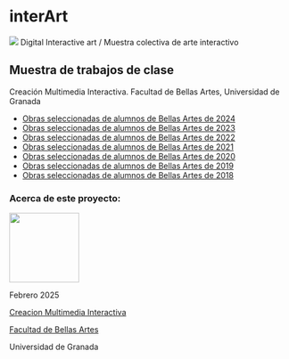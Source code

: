 # interArt

![](./../banner_cmi2.png)
Digital Interactive art / Muestra colectiva de arte interactivo 



## Muestra de trabajos de clase 

Creación Multimedia Interactiva. Facultad de Bellas Artes, Universidad de Granada

- [Obras seleccionadas de alumnos de Bellas Artes de 2024](./2024/readme.md) 
- [Obras seleccionadas de alumnos de Bellas Artes de 2023](./2023/readme.md) 
- [Obras seleccionadas de alumnos de Bellas Artes de 2022](./2022/readme.md)
- [Obras seleccionadas de alumnos de Bellas Artes de 2021](./2021/readme.md)
- [Obras seleccionadas de alumnos de Bellas Artes de 2020](./2020/readme.md)
- [Obras seleccionadas de alumnos de Bellas Artes de 2019](./2019/readme.md)
- [Obras seleccionadas de alumnos de Bellas Artes de 2018](./2018/readme.md)






### Acerca de este proyecto:

<img src="https://mirrors.creativecommons.org/presskit/buttons/88x31/png/by-nc-sa.png"  width="125" > 


Febrero 2025 

[Creacion Multimedia Interactiva](http://utopolis.ugr.es/cmi)

[Facultad de Bellas Artes](http://bellasartes.ugr.es)

Universidad de Granada

